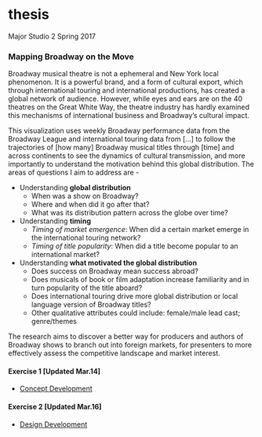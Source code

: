 # thesis
Major Studio 2 Spring 2017

### Mapping Broadway on the Move
Broadway musical theatre is not a ephemeral and New York local phenomenon. It is a powerful brand, and a form of cultural export, which through international touring and international productions, has created a global network of audience. However, while eyes and ears are on the 40 theatres on the Great White Way, the theatre industry has hardly examined this  mechanisms of international business and Broadway’s cultural impact.

This visualization uses weekly Broadway performance data from the Broadway League and international touring data from [...] to follow the trajectories of [how many] Broadway musical titles through [time] and across continents to see the dynamics of cultural transmission, and more importantly to understand the motivation behind this global distribution. The areas of questions I aim to address are -
* Understanding **global distribution** 
  * When was a show on Broadway?
  * Where and when did it go after that?
  * What was its distribution pattern across the globe over time?
* Understanding **timing** 
  * _Timing of market emergence_: When did a certain market emerge in the international touring network?
  * _Timing of title popularity_: When did a title become popular to an international market?
* Understanding **what motivated the global distribution** 
  * Does success on Broadway mean success abroad?
  * Does musicals of book or film adaptation increase familiarity and in turn popularity of the title aboard?
  * Does international touring drive more global distribution or local language version of Broadway titles?
  * Other qualitative attributes could include: female/male lead cast; genre/themes

The research aims to discover a better way for producers and authors of Broadway shows to branch out into foreign markets, for presenters to more effectively assess the competitive landscape and market interest.

#### Exercise 1 [Updated Mar.14]
* [Concept Development](https://github.com/nancyzhao888/thesis/blob/master/writing/conceptDevelopment.md)

#### Exercise 2 [Updated Mar.16]
* [Design Development](https://github.com/nancyzhao888/thesis/blob/master/visualization/sketches/thesisApr.pdf)